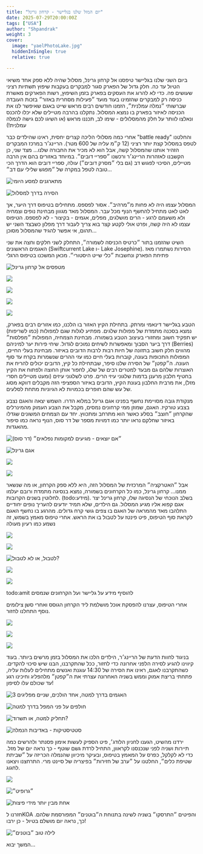 ```yaml
---
title: "יום המזל שלנו בגליישר - קרחון גרינל"
date: 2025-07-29T20:00:00Z
tags: ["USA"]
author: "Shpandrak"
weight: 3
cover:
  image: "yaelPhotoLake.jpg"
  hiddenInSingle: true
  relative: true

---
```


ביום השני שלנו בגליישר טיפסנו אל קרחון גרינל, מסלול שהיה ללא ספק אחד משיאי הטיול עד כה. חלק גדול של הפארק סגור למבקרים בעקבות שיפוץ תשתיות רציני שעושים פה. כדי לא להרוג את העסקים בפארק בזמן השיפוץ, רשות הפארקים מאשרת כניסה רק למבקרים שהזמינו בעוד מועד ״פעילות מסחרית באזור״ בזכות העובדה שברשותי ״נמלה עמלנית״, הזמנו חודשים רבים מראש שייט באגם שאיפשר לנו את הכניסה לאיזור בפארק בו נמצא המסלול. נתקלנו בהרבה מטיילים שלא יכלו להכנס ונאלצו לוותר על חלק מהמסלולים - שימו לב, תכננו מראש (או השיגו לכם גישה לנמלה עמלנית!)

אחרי כמה מסלולי הליכה קצרים יחסית, ראינו שהילדים כבר "battle ready" והחלטנו לטפס במסלול קצת יותר רציני (12 ק״מ עליה של 600 מטר). הריינג׳ר במרכז המבקרים הזהיר אותנו שהמסלול קשה, אבל הוא לא מכיר את החבורה שלנו... מצד שני, כן הקשבנו לאזהרות הריינג׳ר ורכשנו ״ספריי דובים״. במיוחד באזורים בהם אין הרבה מטיילים, הסיכוי לפגוש דב (גם בלי ״מסרק דובים״) עולה, ספריי דובים הוא הדרך הכי טובה לטפל במקרה של ״מפגש שלילי עם דב״...

![](morning.JPG "מתארגנים למסע היומי")

![](boat1.JPG "הסירה בדרך למסלול")

המסלול עצמו היה לא פחות מ״מרהיב״. אסור לפספס. מתחילים בטיפוס דרך היער, אך לאט לאט מתחיל להחשף הנוף מכל עבר. המסלול מאד מגווון מבחינת נופים וצמחיה ולא משעמם לרגע - הרים מושלגים, מפלים, אגמים - בקיצור - לא לפספס. הטיפוס עצמו לא היה קשה, ופרט אולי לקטע קצר בוא צריך לעבור דרך מפלון כשבצד השני יש תהום, אי אפשר להגיד שהמסלול מסוכן...

השיט שהזמנו בתור ״כרטיס הכניסה לשמורה״, התחלק לשני חלקים וחצה את שני האגמים הראשונים (Swiftcurrent Lake ו- Lake Josephine). הסירות נשתמרו מאז פתיחת הפארק ונחשבות ״כלי שייט היסטורי״.  מכאן המשכנו בטיפוס הרגלי

![](climbingUp1.JPG "מטפסים אל קרחון גרינל")

![](climbingUp2.JPG)

![](climbingUp3.JPG)

![](almaClimb.JPG)

![](climbingUp4.JPG)

הטבע בגליישר דינאמי ומרתק. בתחילת הקיץ האזור בו הלכנו, כמו אזורים רבים בפארק, נמצא בסכנה מתמדת של מפולות שלגים. מפתיע לגלות שגם למפולות (כמו לשריפות) יש תפקיד חשוב ומחזורי בעיצוב הטבע בשמורה. מבחינת הצמחיה, המפולות ״מפלסות״ דרך ביער הסבוך ומאפשרות לשיחים נמוכים לגדול. שיחי פירות יער למיניהם (Berries) מהווים חלק חשוב בתזונה של חיות רבות לרבות הדובים באיזור. מבחינת בעלי החיים, המפולות התכופות בעונה, קוברות בעלי חיים כמו עזי ההרים שנשמרות בקרח עד סוף העונה. ה״קפטן״ של הסירה שלנו סיפר, שבתחילת כל קיץ, הדובים יכולים להריח את האוצרות שלהם גם מבעד למטרים רבים של שלג, לחפור אותן החוצה ולפתוח את הקיץ בחטיף חלבון מרענן בדמות שלגוני עיזי הרים. פרט לשלגוני עיזים (ומעט מטיילים חסרי מזל), את מרבית החלבון בעונת הקיץ, הדובים באיזור הספציפי הזה מקבלים דווקא מסוג של עש שהם חופרים בכמויות לא הגיוניות מתחת לסלעים.

מנקודת גובה מסויימת נחשף בפנינו אגם גרינל במלוא הדרו. השמש יצאה והאגם נצבע בצבע טורקיז. האגם, שמוזן ממי קרחונים נמסים, מקבל את הצבע העמוק מהמינרלים שהקרחון ״חוצב״ בסלע כאשר הוא מתרחב ומתכווץ. יחד עם הצמחים המשונים שגדלו באיזור שחלקם נראו יותר כמו דמויות מספר של דר סוס, הנוף נראה כמו סיפור מהאגדות.

![](drSeuss.JPG "״אם יוצאים - מגיעים למקומות נפלאים״ (דר סוס)")

![](familyLakeGrinnel.JPG "אגם גרינל")

![](lakeGrinnel.JPG)

![](lakeGrinnel2.jpg)

אבל ״האטרקציה״ המרכזית של המסלול הזה, היא ללא ספק הקרחון, או מה שנשאר ממנו... קרחון גרינל, כמו כל הקרחונים בשמורה, נמצא בנסיגה מתמדת ורובם יעלמו לחלוטין בשנים הקרובות. (todo:מידע). בשלב הנוכחי של הנסיגה שלו, קרחון גרינל יצר אגם קפוא אליו מגיע המסלול. גם הילדים, שלא תמיד יודעים להעריך נופים יחודיים התלהבו מאד מהמראה של האגם בו צפים גושי קרח גדולים. מהרגע בו נחשף האגם לקראת סוף הטיפוס, פיט פינטז על לטבול בו את הראש. אחרי טיפוס מאמץ בשמש, זה נשמע כמו רעיון מעולה

![](frozenLake3.jpg)

![](yaelPhotoLake.jpg)

![](kidsFrozenLake1.jpg "לטבול, או לא לטבול?")

![](frozenLake.jpg)

![](alexFrozenLake.JPG)

todo:amit להוסיף מידע על גליישר ועל הקרחונים שנמסים

אחרי הטיפוס, עצרנו להפסקת אוכל מושלמת ליד הקרחון הגוסס ואחרי סשן צילומים נוסף התחלנו לחזור.

![](familyFrozenLake.JPG)

![](familyFrozenLake2.JPG)

![](kidsFrozenLake2.jpg)

בניגוד לחוות הדעת של הריינג׳ר, הילדים הלכו את המסלול בזמן מרשים ביותר. בעוד קיווינו להגיע לסירה הלפני אחרונה כדי לחזור, ככל שהתקרבנו, הבנו שיש סיכוי להקדים. כשהתקרבנו לאגם, ראינו את הסירה של 14:30 עוגנת ואנשים מתחילים לעלות עליה, פתחתי בריצת אמוק וממש בשניה האחרונה עצרתי את ה״קפטן״ מלהפליג וחיכינו רגע עד שכולם עלו לסיפון!

![](3lakes.jpg "3 האגמים בדרך למטה, אחד הולכים, שניים מפליגים")

![](alexWaterfall.jpg "חולפים על פני המפל בדרך למטה")

![](alexWaterfall2.jpg "תחליק למטה, או תשרוד?")

![](grinnellHikeStats.jpg "סטטיסטיקות - באדיבות הנמלה")

ירדנו מהשיט, הגענו לחניון הלודג׳, פיט הספיק לעשות אימון פסנתר ולהרשים כמה תיירות ושניה לפני שנכנסנו לקראוון, התחיל לרדת גשם שוטף - כך נראה יום של מזל. כדי לא לקלקל, כפרס על המאמץ בטיפוס, ובעיקר מיכיוון שהנמלה הכריזה על ״שביתת שטיפת כלים״, החלטנו על ״ערב של חזירות״ בפיצריה של סיינט מרי. התרחצנו ויצאנו לחגוג.

![](petePiano1.jpg)

![](petePiano2.jpg "״גרופיט״")

![](pizza.jpg "אחת מבין יותר מידי פיצות")

חזרנו לKOA והפיטים ״התרסקו״ בשניה לשינה בתנוחת ה״בוטנים״ המפורסמת שלהם. כך, נראה יום מושלם בטיול - כן ירבו!

![](petesPeanuts.jpg "לילה טוב ״בוטנים״")

המשך יבוא...